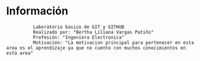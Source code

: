 # Información
              Laboratorio basico de GIT y GITHUB
              Realizado por: "Bertha Liliana Vargas Patiño"
              Profesión: "Ingeniera Electronica"
              Motivación: "La motivacion principal para pertenecer en esta area es el aprendizaje ya que no cuento con muchos conocimientos en esta area"